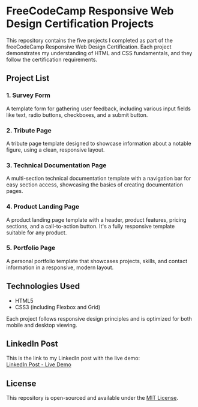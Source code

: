 # FreeCodeCamp Responsive Web Design Certification Projects

This repository contains the five projects I completed as part of the freeCodeCamp Responsive Web Design Certification. Each project demonstrates my understanding of HTML and CSS fundamentals, and they follow the certification requirements.

## Project List

### 1. Survey Form
A template form for gathering user feedback, including various input fields like text, radio buttons, checkboxes, and a submit button.

### 2. Tribute Page
A tribute page template designed to showcase information about a notable figure, using a clean, responsive layout.

### 3. Technical Documentation Page
A multi-section technical documentation template with a navigation bar for easy section access, showcasing the basics of creating documentation pages.

### 4. Product Landing Page
A product landing page template with a header, product features, pricing sections, and a call-to-action button. It's a fully responsive template suitable for any product.

### 5. Portfolio Page
A personal portfolio template that showcases projects, skills, and contact information in a responsive, modern layout.

## Technologies Used

- HTML5
- CSS3 (including Flexbox and Grid)

Each project follows responsive design principles and is optimized for both mobile and desktop viewing.

## LinkedIn Post

This is the link to my LinkedIn post with the live demo:  
[LinkedIn Post - Live Demo](https://www.linkedin.com/posts/vaibhav-gupta-195548295_webdesign-html-css-activity-7210621818091491328-XEH2?utm_source=share&utm_medium=member_desktop)

## License

This repository is open-sourced and available under the [MIT License](./LICENSE).
